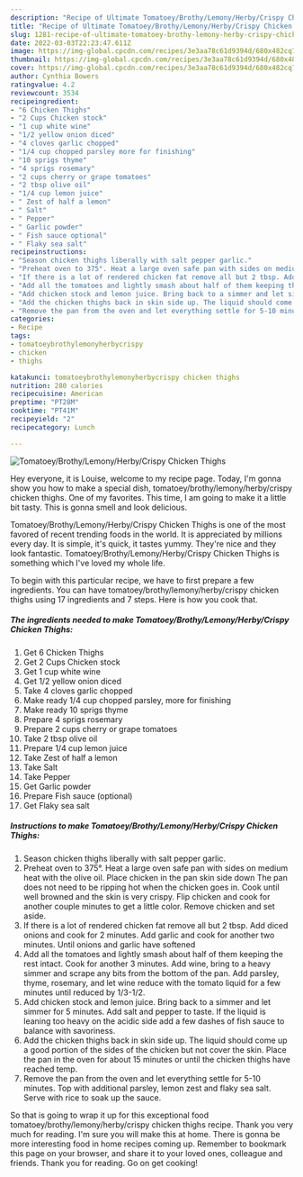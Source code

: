 ```yaml
---
description: "Recipe of Ultimate Tomatoey/Brothy/Lemony/Herby/Crispy Chicken Thighs"
title: "Recipe of Ultimate Tomatoey/Brothy/Lemony/Herby/Crispy Chicken Thighs"
slug: 1281-recipe-of-ultimate-tomatoey-brothy-lemony-herby-crispy-chicken-thighs
date: 2022-03-03T22:23:47.611Z
image: https://img-global.cpcdn.com/recipes/3e3aa78c61d9394d/680x482cq70/tomatoeybrothylemonyherbycrispy-chicken-thighs-recipe-main-photo.jpg
thumbnail: https://img-global.cpcdn.com/recipes/3e3aa78c61d9394d/680x482cq70/tomatoeybrothylemonyherbycrispy-chicken-thighs-recipe-main-photo.jpg
cover: https://img-global.cpcdn.com/recipes/3e3aa78c61d9394d/680x482cq70/tomatoeybrothylemonyherbycrispy-chicken-thighs-recipe-main-photo.jpg
author: Cynthia Bowers
ratingvalue: 4.2
reviewcount: 3534
recipeingredient:
- "6 Chicken Thighs"
- "2 Cups Chicken stock"
- "1 cup white wine"
- "1/2 yellow onion diced"
- "4 cloves garlic chopped"
- "1/4 cup chopped parsley more for finishing"
- "10 sprigs thyme"
- "4 sprigs rosemary"
- "2 cups cherry or grape tomatoes"
- "2 tbsp olive oil"
- "1/4 cup lemon juice"
- " Zest of half a lemon"
- " Salt"
- " Pepper"
- " Garlic powder"
- " Fish sauce optional"
- " Flaky sea salt"
recipeinstructions:
- "Season chicken thighs liberally with salt pepper garlic."
- "Preheat oven to 375°. Heat a large oven safe pan with sides on medium heat with the olive oil. Place chicken in the pan skin side down The pan does not need to be ripping hot when the chicken goes in. Cook until well browned and the skin is very crispy. Flip chicken and cook for another couple minutes to get a little color. Remove chicken and set aside."
- "If there is a lot of rendered chicken fat remove all but 2 tbsp. Add diced onions and cook for 2 minutes. Add garlic and cook for another two minutes. Until onions and garlic have softened"
- "Add all the tomatoes and lightly smash about half of them keeping the rest intact. Cook for another 3 minutes. Add wine, bring to a heavy simmer and scrape any bits from the bottom of the pan. Add parsley, thyme, rosemary, and let wine reduce with the tomato liquid for a few minutes until reduced by 1/3-1/2."
- "Add chicken stock and lemon juice. Bring back to a simmer and let simmer for 5 minutes. Add salt and pepper to taste. If the liquid is leaning too heavy on the acidic side add a few dashes of fish sauce to balance with savoriness."
- "Add the chicken thighs back in skin side up. The liquid should come up a good portion of the sides of the chicken but not cover the skin. Place the pan in the oven for about 15 minutes or until the chicken thighs have reached temp."
- "Remove the pan from the oven and let everything settle for 5-10 minutes. Top with additional parsley, lemon zest and flaky sea salt. Serve with rice to soak up the sauce."
categories:
- Recipe
tags:
- tomatoeybrothylemonyherbycrispy
- chicken
- thighs

katakunci: tomatoeybrothylemonyherbycrispy chicken thighs 
nutrition: 280 calories
recipecuisine: American
preptime: "PT28M"
cooktime: "PT41M"
recipeyield: "2"
recipecategory: Lunch

---
```



![Tomatoey/Brothy/Lemony/Herby/Crispy Chicken Thighs](https://img-global.cpcdn.com/recipes/3e3aa78c61d9394d/680x482cq70/tomatoeybrothylemonyherbycrispy-chicken-thighs-recipe-main-photo.jpg)

Hey everyone, it is Louise, welcome to my recipe page. Today, I'm gonna show you how to make a special dish, tomatoey/brothy/lemony/herby/crispy chicken thighs. One of my favorites. This time, I am going to make it a little bit tasty. This is gonna smell and look delicious.



Tomatoey/Brothy/Lemony/Herby/Crispy Chicken Thighs is one of the most favored of recent trending foods in the world. It is appreciated by millions every day. It is simple, it's quick, it tastes yummy. They're nice and they look fantastic. Tomatoey/Brothy/Lemony/Herby/Crispy Chicken Thighs is something which I've loved my whole life.


To begin with this particular recipe, we have to first prepare a few ingredients. You can have tomatoey/brothy/lemony/herby/crispy chicken thighs using 17 ingredients and 7 steps. Here is how you cook that.

<!--inarticleads1-->

##### The ingredients needed to make Tomatoey/Brothy/Lemony/Herby/Crispy Chicken Thighs:

1. Get 6 Chicken Thighs
1. Get 2 Cups Chicken stock
1. Get 1 cup white wine
1. Get 1/2 yellow onion diced
1. Take 4 cloves garlic chopped
1. Make ready 1/4 cup chopped parsley, more for finishing
1. Make ready 10 sprigs thyme
1. Prepare 4 sprigs rosemary
1. Prepare 2 cups cherry or grape tomatoes
1. Take 2 tbsp olive oil
1. Prepare 1/4 cup lemon juice
1. Take  Zest of half a lemon
1. Take  Salt
1. Take  Pepper
1. Get  Garlic powder
1. Prepare  Fish sauce (optional)
1. Get  Flaky sea salt




<!--inarticleads2-->

##### Instructions to make Tomatoey/Brothy/Lemony/Herby/Crispy Chicken Thighs:

1. Season chicken thighs liberally with salt pepper garlic.
1. Preheat oven to 375°. Heat a large oven safe pan with sides on medium heat with the olive oil. Place chicken in the pan skin side down The pan does not need to be ripping hot when the chicken goes in. Cook until well browned and the skin is very crispy. Flip chicken and cook for another couple minutes to get a little color. Remove chicken and set aside.
1. If there is a lot of rendered chicken fat remove all but 2 tbsp. Add diced onions and cook for 2 minutes. Add garlic and cook for another two minutes. Until onions and garlic have softened
1. Add all the tomatoes and lightly smash about half of them keeping the rest intact. Cook for another 3 minutes. Add wine, bring to a heavy simmer and scrape any bits from the bottom of the pan. Add parsley, thyme, rosemary, and let wine reduce with the tomato liquid for a few minutes until reduced by 1/3-1/2.
1. Add chicken stock and lemon juice. Bring back to a simmer and let simmer for 5 minutes. Add salt and pepper to taste. If the liquid is leaning too heavy on the acidic side add a few dashes of fish sauce to balance with savoriness.
1. Add the chicken thighs back in skin side up. The liquid should come up a good portion of the sides of the chicken but not cover the skin. Place the pan in the oven for about 15 minutes or until the chicken thighs have reached temp.
1. Remove the pan from the oven and let everything settle for 5-10 minutes. Top with additional parsley, lemon zest and flaky sea salt. Serve with rice to soak up the sauce.




So that is going to wrap it up for this exceptional food tomatoey/brothy/lemony/herby/crispy chicken thighs recipe. Thank you very much for reading. I'm sure you will make this at home. There is gonna be more interesting food in home recipes coming up. Remember to bookmark this page on your browser, and share it to your loved ones, colleague and friends. Thank you for reading. Go on get cooking!
